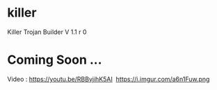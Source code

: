 # killer
Killer Trojan Builder V 1.1 r 0
# Coming Soon ...
Video : https://youtu.be/RBBvjihK5AI 
<img> 
https://i.imgur.com/a6n1Fuw.png
